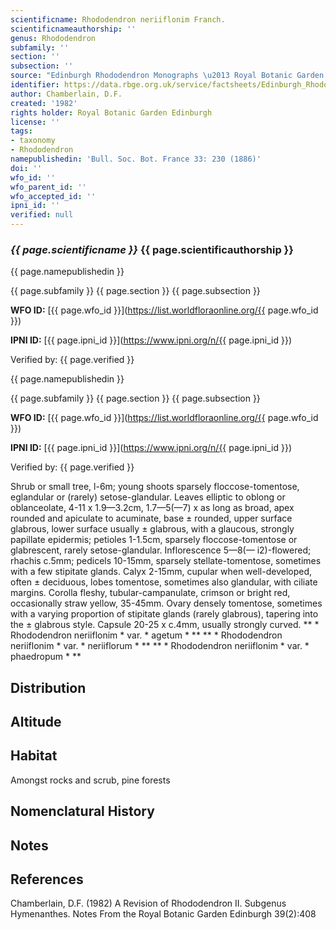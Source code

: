 ```yaml
---
scientificname: Rhododendron neriiflonim Franch.
scientificnameauthorship: ''
genus: Rhododendron
subfamily: ''
section: ''
subsection: ''
source: "Edinburgh Rhododendron Monographs \u2013 Royal Botanic Garden Edinburgh"
identifier: https://data.rbge.org.uk/service/factsheets/Edinburgh_Rhododendron_Monographs.xhtml
author: Chamberlain, D.F.
created: '1982'
rights holder: Royal Botanic Garden Edinburgh
license: ''
tags:
- taxonomy
- Rhododendron
namepublishedin: 'Bull. Soc. Bot. France 33: 230 (1886)'
doi: ''
wfo_id: ''
wfo_parent_id: ''
wfo_accepted_id: ''
ipni_id: ''
verified: null
---
```

### _{{ page.scientificname }}_ {{ page.scientificauthorship }}
 {{ page.namepublishedin }}

{{ page.subfamily }} {{ page.section }} {{ page.subsection }}

**WFO ID:** [{{ page.wfo_id }}](https://list.worldfloraonline.org/{{ page.wfo_id }})

**IPNI ID:** [{{ page.ipni_id }}](https://www.ipni.org/n/{{ page.ipni_id }})

Verified by: {{ page.verified }}

 {{ page.namepublishedin }}

{{ page.subfamily }} {{ page.section }} {{ page.subsection }}

**WFO ID:** [{{ page.wfo_id }}](https://list.worldfloraonline.org/{{ page.wfo_id }})

**IPNI ID:** [{{ page.ipni_id }}](https://www.ipni.org/n/{{ page.ipni_id }})

Verified by: {{ page.verified }}



Shrub or small tree, l-6m; young shoots sparsely floccose-tomentose, eglandular or (rarely) setose-glandular. Leaves elliptic to oblong or oblanceolate, 4-11 x 1.9—3.2cm, 1.7—5(—7) x as long as broad, apex rounded and apiculate to acuminate, base ± rounded, upper surface glabrous, lower surface usually ± glabrous, with a glaucous, strongly papillate epidermis; petioles 1-1.5cm, sparsely floccose-tomentose or glabrescent, rarely setose-glandular. Inflorescence 5—8(— i2)-flowered; rhachis c.5mm; pedicels 10-15mm, sparsely stellate-tomentose, sometimes with a few stipitate glands. Calyx 2-15mm, cupular when well-developed, often ± deciduous, lobes tomentose, sometimes also glandular, with ciliate margins. Corolla fleshy, tubular-campanulate, crimson or bright red, occasionally straw yellow, 35-45mm. Ovary densely tomentose, sometimes with a varying proportion of stipitate glands (rarely glabrous), tapering into the ± glabrous style. Capsule 20-25 x c.4mm, usually strongly curved. ** * Rhododendron neriiflonim * var. * agetum * ** ** * Rhododendron neriiflonim * var. * neriiflorum * ** ** * Rhododendron neriiflonim * var. * phaedropum * **

## Distribution


## Altitude


## Habitat
Amongst rocks and scrub, pine forests

## Nomenclatural History

                       
## Notes


## References

Chamberlain, D.F. (1982) A Revision of Rhododendron II. Subgenus Hymenanthes. Notes From the Royal Botanic Garden Edinburgh 39(2):408

